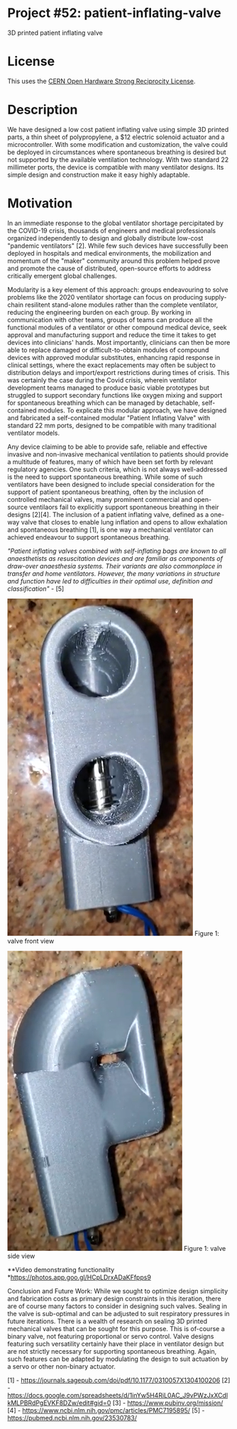 # Project #52: patient-inflating-valve
3D printed patient inflating valve

# License
This uses the [CERN Open Hardware Strong Reciprocity License](https://ohwr.org/cern_ohl_s_v2.pdf).

# Description
We have designed a low cost patient inflating valve using simple 3D printed parts, a thin sheet of polypropylene, a $12 electric solenoid actuator and a microcontroller. With some modification and customization, the valve could be deployed in circumstances where spontaneous breathing is desired but not supported by the available ventilation technology. With two standard 22 millimeter ports, the device is compatible with many ventilator designs. Its simple design and construction make it easy highly adaptable. 

# Motivation
In an immediate response to the global ventilator shortage percipitated by the COVID-19 crisis, thousands of engineers and medical professionals organized independently to design and globally distribute low-cost "pandemic ventilators" [2]. While few such devices have successfully been deployed in hospitals and medical environments, the mobilization and momentum of the "maker" community around this problem helped prove and promote the cause of distributed, open-source efforts to 
address critically emergent global challenges. 

Modularity is a key element of this approach: groups endeavouring to solve problems like the 2020 ventilator shortage can focus on producing supply-chain resilitent stand-alone
modules rather than the complete ventilator, reducing the engineering burden on each group. By working in communication with other teams, groups of teams can produce all the
functional modules of a ventilator or other compound medical device, seek approval and manufacturing support and reduce the time it takes to get devices into clinicians' hands.
Most importantly, clinicians can then be more able to replace damaged or difficult-to-obtain modules of compound devices with approved modular substitutes, enhancing rapid 
response in clinical settings, where the exact replacements may often be subject to distribution delays and import/export restrictions during times of crisis. This was certainly
the case during the Covid crisis, wherein ventilator development teams managed to produce basic viable prototypes but struggled to support secondary functions like oxygen mixing
and support for spontaneous breathing which can be managed by detachable, self-contained modules. To explicate this modular approach, we have designed and fabricated a 
self-contained modular "Patient Inflating Valve" with standard 22 mm ports, designed to be compatible with many traditional ventilator models.

Any device claiming to be able to provide safe, reliable and effective invasive and non-invasive mechanical ventilation to patients should provide a multitude of features, 
many of which have been set forth by relevant regulatory agencies. One such criteria, which is not always well-addressed is the need to support spontaneous breathing. While 
some of such ventilators have been designed to include special consideration for the support of patient spontaneous breathing, often by the inclusion of controlled mechanical 
valves, many prominent commercial and open-source ventilaors fail to explicitly support spontaneous breathing in their designs [2][4]. The inclusion of a patient inflating 
valve, defined as a one-way valve that closes to enable lung inflation and opens to allow exhalation and spontaneous breathing [1], is one way a mechanical ventilator 
can achieved endeavour to support spontaneous breathing. 

*"Patient inflating valves combined with self-inflating bags are known to all anaesthetists as resuscitation devices and are familiar as components of draw-over anaesthesia systems. Their variants are also commonplace in transfer and home ventilators. However, the many variations in structure and function have led to difficulties in their optimal use, definition and classification"* - [5]

![](images/image1.png)
Figure 1: valve front view


![](images/image5.png)
Figure 1: valve side view

**Video demonstrating functionality *https://photos.app.goo.gl/HCpLDrxADaKFfpps9


Conclusion and Future Work:
While we sought to optimize design simplicity and fabrication costs as primary design constraints in this iteration, there are of course many factors to consider in designing 
such valves. Sealing in the valve is sub-optimal and can be adjusted to suit respiratory pressures in future iterations. There is a wealth of research on sealing 3D printed
mechanical valves that can be sought for this purpose. This is of-course a binary valve, not featuring proportional or servo control. Valve designs featuring such versatility
certainly have their place in ventilator design but are not strictly necessary for supporting spontaneous breathing. Again, such features can be adapted by modulating the design
to suit actuation by a servo or other non-binary actuator.


[1] - https://journals.sagepub.com/doi/pdf/10.1177/0310057X1304100206
[2] - https://docs.google.com/spreadsheets/d/1inYw5H4RiL0AC_J9vPWzJxXCdlkMLPBRdPgEVKF8DZw/edit#gid=0
[3] - https://www.pubinv.org/mission/
[4] - https://www.ncbi.nlm.nih.gov/pmc/articles/PMC7195895/
[5] - https://pubmed.ncbi.nlm.nih.gov/23530783/

